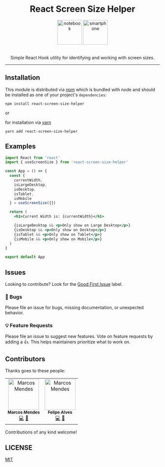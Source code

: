 <div align="center">
<h1>React Screen Size Helper</h1>

<a>
  <img
    height="80"
    width="80"
    alt="notebook"
    src="https://emojipedia-us.s3.dualstack.us-west-1.amazonaws.com/thumbs/240/apple/325/laptop_1f4bb.png"
  />
  <img
    height="80"
    width="80"
    alt="smartphone"
    src="https://emojipedia-us.s3.dualstack.us-west-1.amazonaws.com/thumbs/240/apple/325/mobile-phone_1f4f1.png"
  />
</a><br /><br />

<p>Simple React Hook utility for identifying and working with screen sizes.</p>
</div>

<hr />


## Installation

This module is distributed via [npm](https://www.npmjs.com/package/react-screen-size-helper) which is bundled with node and
should be installed as one of your project's `dependencies`:

```
npm install react-screen-size-helper
```

or

for installation via [yarn](https://yarnpkg.com/)

```
yarn add react-screen-size-helper
```

## Examples

```jsx
import React from 'react'
import { useScreenSize } from 'react-screen-size-helper'

const App = () => {
  const {
    currentWidth,
    isLargeDesktop,
    isDesktop,
    isTablet,
    isMobile
  } = useScreenSize({})

  return (
    <h1>Current Width is: {currentWidth}</h1>

    {isLargeDesktop && <p>Only show on Large Desktop</p>}
    {isDesktop && <p>Only show on Desktop</p>}
    {isTablet && <p>Only show on Tablet</p>}
    {isMobile && <p>Only show on Mobile</p>}
  )
}

export default App
```


## Issues

Looking to contribute? Look for the [Good First Issue](https://github.com/iamdevmarcos/React-Screen-Size-Helper/issues) label.

### 🐛 Bugs

Please file an issue for bugs, missing documentation, or unexpected behavior.

### 💡 Feature Requests

Please file an issue to suggest new features. Vote on feature requests by adding
a 👍. This helps maintainers prioritize what to work on.

## Contributors

Thanks goes to these people:
<table>
  <tbody>
    <tr>
      <td align="center"><a href="https://www.linkedin.com/in/iamdevmarcos/"><img src="https://avatars.githubusercontent.com/u/92524722?v=4" width="100px;" alt="Marcos Mendes"/><br /><sub><b>Marcos Mendes</b></sub></a><br /><a href="https://github.com/iamdevmarcos" title="Code">💻</a> <a href="https://www.linkedin.com/in/iamdevmarcos/" title="Linkedin">💼</a></td>
      <td align="center"><a href="https://www.linkedin.com/in/felipealves-/"><img src="https://avatars.githubusercontent.com/u/78622458?v=4" width="100px;" alt="Marcos Mendes"/><br /><sub><b>Felipe Alves</b></sub></a><br /><a href="https://github.com/felpsalvs" title="Code">💻</a> <a href="https://www.linkedin.com/in/felipealves-/" title="Linkedin">💼</a></td>
    </tr>
  </tbody>
  <tfoot>

  </tfoot>
</table>

Contributions of any kind welcome!

## LICENSE

[MIT](LICENSE)
